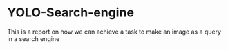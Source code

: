 # YOLO-Search-engine
This is a report on how we can achieve a task to make an image as a query in a search engine
